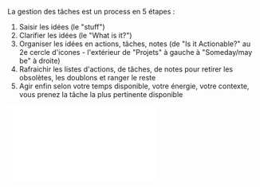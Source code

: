 La gestion des tâches est un process en 5 étapes :
1. Saisir les idées (le "stuff")
2. Clarifier les idées (le "What is it?")
3. Organiser les idées en actions, tâches, notes (de "Is it Actionable?" au 2e cercle d'icones - l'extérieur de "Projets" à gauche à "Someday/may be" à droite)
4. Rafraichir les listes d'actions, de tâches, de notes pour retirer les obsolètes, les doublons et ranger le reste
5. Agir enfin selon votre temps disponible, votre énergie, votre contexte, vous prenez la tâche la plus pertinente disponible

![GTD tâches|50](workflow_map.pdf)


